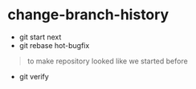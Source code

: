 # change-branch-history
- git start next
- git rebase hot-bugfix
> to make repository looked like we started before
- git verify
